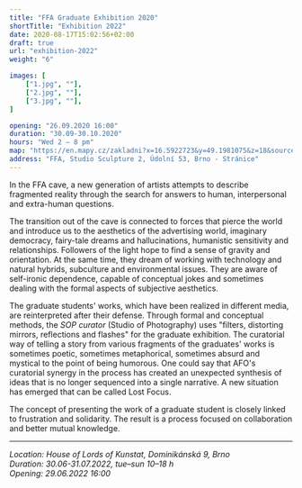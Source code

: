 ```yaml
---
title: "FFA Graduate Exhibition 2020"
shortTitle: "Exhibition 2022"
date: 2020-08-17T15:02:56+02:00
draft: true
url: "exhibition-2022"
weight: "6"

images: [
    ["1.jpg", ""],
    ["2.jpg", ""],
    ["3.jpg", ""],
]

opening: "26.09.2020 16:00"
duration: "30.09-30.10.2020"
hours: "Wed 2 – 8 pm"
map: "https://en.mapy.cz/zakladni?x=16.5922723&y=49.1981075&z=18&source=addr&id=8899132"
address: "FFA, Studio Sculpture 2, Údolní 53, Brno - Stránice"
---
```


In the FFA cave, a new generation of artists attempts to describe fragmented reality through the search for answers to human, interpersonal and extra-human questions.

The transition out of the cave is connected to forces that pierce the world and introduce us to the aesthetics of the advertising world, imaginary democracy, fairy-tale dreams and hallucinations, humanistic sensitivity and relationships.
Followers of the light hope to find a sense of gravity and orientation.
At the same time, they dream of working with technology and natural hybrids, subculture and environmental issues.
They are aware of self-ironic dependence, capable of conceptual jokes and sometimes dealing with the formal aspects of subjective aesthetics.

The graduate students' works, which have been realized in different media, are reinterpreted after their defense.
Through formal and conceptual methods, the *SOP curator* (Studio of Photography) uses "filters, distorting mirrors, reflections and flashes" for the graduate exhibition.
The curatorial way of telling a story from various fragments of the graduates' works is sometimes poetic, sometimes metaphorical, sometimes absurd and mystical to the point of being humorous.
One could say that AFO's curatorial synergy in the process has created an unexpected synthesis of ideas that is no longer sequenced into a single narrative.
A new situation has emerged that can be called Lost Focus.

The concept of presenting the work of a graduate student is closely linked to frustration and solidarity. The result is a process focused on collaboration and better mutual knowledge.

--- 

*Location: House of Lords of Kunstat, Dominikánská 9, Brno*  
*Duration: 30.06-31.07.2022, tue–sun 10–18 h*  
*Opening: 29.06.2022 16:00*  
